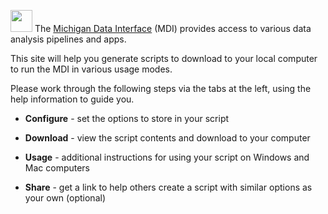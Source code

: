 <img 
    src="logo/portal_blur.png" 
    height="35px" 
    style="animation: rotatePortal 1s 1 linear;" 
/> 
The 
<a href="https://midataint.github.io/" target="_mdi_docs">Michigan Data Interface</a> (MDI)
provides access to various data analysis pipelines and apps.

This site will help you generate scripts to download to your local
computer to run the MDI in various usage modes. 

Please work through the following steps via the tabs at the left, 
using the help information to guide you.

- **Configure** - set the options to store in your script  

- **Download** - view the script contents and download to your computer  

- **Usage** - additional instructions for using your script on Windows and Mac computers  

- **Share** - get a link to help others create a script with similar options as your own (optional)  
